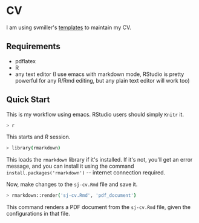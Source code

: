 # CV

I am using svmiller's [templates](https://github.com/svmiller/svm-r-markdown-templates) to maintain my CV.


## Requirements ##

- pdflatex
- R
- any text editor (I use emacs with markdown mode, RStudio is pretty powerful for any R/Rmd editing, but any plain text editor will work too)

## Quick Start

This is my workflow using emacs. RStudio users should simply `Knitr` it.

```sh
> r
```

This starts and *R* session.

```sh
> library(rmarkdown)
```

This loads the `rmarkdown` library if it's installed. If it's not, you'll get an error message, and you can install it using the command `install.packages('rmarkdown')` -- internet connection required.

Now, make changes to the `sj-cv.Rmd` file and save it.

```sh
> rmarkdown::render('sj-cv.Rmd', 'pdf_document')
```

This command renders a PDF document from the `sj-cv.Rmd` file, given the configurations in that file.
